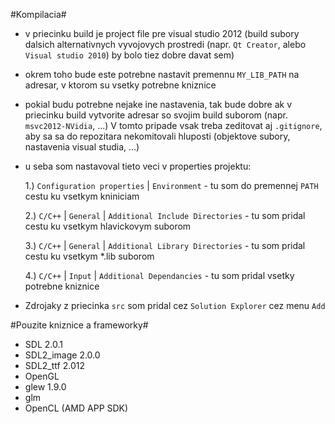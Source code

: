 #Kompilacia#

  - v priecinku build je project file pre visual studio 2012
    (build subory dalsich alternativnych vyvojovych prostredi (napr. `Qt Creator`,
     alebo `Visual studio 2010`) by bolo tiez dobre davat sem)
  - okrem toho bude este potrebne nastavit premennu `MY_LIB_PATH` na adresar,
    v ktorom su vsetky potrebne kniznice
  - pokial budu potrebne nejake ine nastavenia, tak bude dobre ak v priecinku
    build vytvorite adresar so svojim build suborom (napr. `msvc2012-NVidia`, ...)
    V tomto pripade vsak treba zeditovat aj `.gitignore`, aby sa sa do repozitara
    nekomitovali hluposti (objektove subory, nastavenia visual studia, ...)
  - u seba som nastavoval tieto veci v properties projektu:
  
     1.) `Configuration properties` | `Environment`
          - tu som do premennej `PATH` cestu ku vsetkym kniniciam
          
     2.) `C/C++` | `General` | `Additional Include Directories`
          - tu som pridal cestu ku vsetkym hlavickovym suborom
          
     3.) `C/C++` | `General` | `Additional Library Directories`
         - tu som pridal cestu ku vsetkym *.lib suborom 
         
     4.) `C/C++` | `Input` | `Additional Dependancies`
         - tu som pridal vsetky potrebne kniznice
         
  - Zdrojaky z priecinka `src` som pridal cez `Solution Explorer` cez menu `Add`
  
#Pouzite kniznice a frameworky#

  - SDL 2.0.1
  - SDL2_image 2.0.0
  - SDL2_ttf 2.012
  - OpenGL
  - glew 1.9.0
  - glm
  - OpenCL (AMD APP SDK)